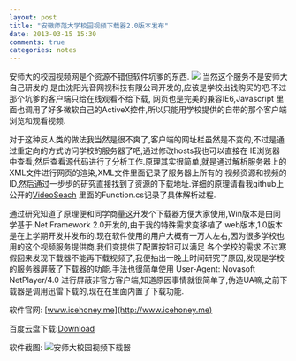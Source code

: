 ```yaml
---
layout: post
title: "安徽师范大学校园视频下载器2.0版本发布"
date: 2013-03-15 15:30
comments: true
categories: notes
---
```


安师大的校园视频网是个资源不错但软件坑爹的东西.
![](https://lh3.googleusercontent.com/-8m9hCWpOjEk/UULOiWI1sfI/AAAAAAAARRM/6TX2hxCIyoc/s880/2013-03-15-153121_958x562_scrot.png)
当然这个服务不是安师大自己研发的,是由沈阳光音网视科技有限公司开发的,应该是学校出钱购买的吧.不过那个坑爹的客户端只给在线观看不给下载,
网页也是完美的兼容IE6,Javascript 里面也调用了好多微软自己的ActiveX控件,所以只能用学校提供的自带的那个客户端浏览和观看视频.

对于这种反人类的做法我当然是很不爽了,客户端的网址栏虽然是不变的,不过是通过重定向的方式访问学校的服务器了吧,通过修改hosts我也可以直接在
IE浏览器中查看,然后查看源代码进行了分析工作.原理其实很简单,就是通过解析服务器上的XML文件进行网页的渲染,XML文件里面记录了服务器上所有的
视频资源和视频的ID,然后通过一步步的研究直接找到了资源的下载地址.详细的原理请看我github上公开的[VideoSeach](https://github.com/acgotaku/VideoSearch)
里面的Function.cs记录了具体解析过程.

通过研究知道了原理便和同学商量这开发个下载器方便大家使用,Win版本是由同学基于.Net Framework 2.0开发的,由于我的特殊需求变移植了
web版本,1.0版本是在上学期开发并发布的.现在软件使用的用户大概有一万人左右,因为很多学校也用的这个视频服务提供商,我们变提供了配置按钮可以满足
各个学校的需求.不过寒假回来发现下载器不能再下载视频了,我便抽出一晚上时间研究了原因,发现是学校的服务器屏蔽了下载器的功能.手法也很简单使用
User-Agent: Novasoft NetPlayer/4.0 进行屏蔽非官方客户端,知道原因事情就很简单了,伪造UA嘛,之前下载器是调用迅雷下载的,现在在里面内置了下载功能.

软件官网: [www.icehoney.me](http://www.icehoney.me)

百度云盘下载:[Download](http://pan.baidu.com/share/link?shareid=457833&uk=3021310168)

软件截图:
![安师大校园视频下载器](https://lh6.googleusercontent.com/-QVAKv93NcMw/UUGvJAWkPVI/AAAAAAAAROo/y7ewKu1pdFE/s679/1.png)
